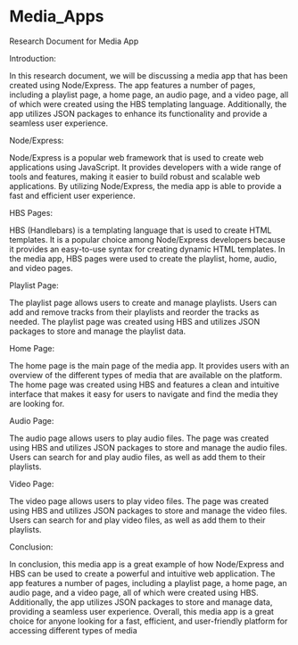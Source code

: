 # Media_Apps

Research Document for Media App


Introduction:

In this research document, we will be discussing a media app that has been created using Node/Express. The app features a number of pages, including a playlist page, a home page, an audio page, and a video page, all of which were created using the HBS templating language. Additionally, the app utilizes JSON packages to enhance its functionality and provide a seamless user experience.

Node/Express:

Node/Express is a popular web framework that is used to create web applications using JavaScript. It provides developers with a wide range of tools and features, making it easier to build robust and scalable web applications. By utilizing Node/Express, the media app is able to provide a fast and efficient user experience.

HBS Pages:

HBS (Handlebars) is a templating language that is used to create HTML templates. It is a popular choice among Node/Express developers because it provides an easy-to-use syntax for creating dynamic HTML templates. In the media app, HBS pages were used to create the playlist, home, audio, and video pages.

Playlist Page:

The playlist page allows users to create and manage playlists. Users can add and remove tracks from their playlists and reorder the tracks as needed. The playlist page was created using HBS and utilizes JSON packages to store and manage the playlist data.

Home Page:

The home page is the main page of the media app. It provides users with an overview of the different types of media that are available on the platform. The home page was created using HBS and features a clean and intuitive interface that makes it easy for users to navigate and find the media they are looking for.

Audio Page:

The audio page allows users to play audio files. The page was created using HBS and utilizes JSON packages to store and manage the audio files. Users can search for and play audio files, as well as add them to their playlists.

Video Page:

The video page allows users to play video files. The page was created using HBS and utilizes JSON packages to store and manage the video files. Users can search for and play video files, as well as add them to their playlists.

Conclusion:

In conclusion, this media app is a great example of how Node/Express and HBS can be used to create a powerful and intuitive web application. The app features a number of pages, including a playlist page, a home page, an audio page, and a video page, all of which were created using HBS. Additionally, the app utilizes JSON packages to store and manage data, providing a seamless user experience. Overall, this media app is a great choice for anyone looking for a fast, efficient, and user-friendly platform for accessing different types of media
